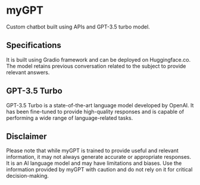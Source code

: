 # myGPT
Custom chatbot built using APIs and GPT-3.5 turbo model.
## Specifications
It is built using Gradio framework and can be deployed on Huggingface.co. The model retains previous conversation related to the subject to provide relevant answers.
## GPT-3.5 Turbo
GPT-3.5 Turbo is a state-of-the-art language model developed by OpenAI. It has been fine-tuned to provide high-quality responses and is capable of performing a wide range of language-related tasks.
## Disclaimer
Please note that while myGPT is trained to provide useful and relevant information, it may not always generate accurate or appropriate responses. It is an AI language model and may have limitations and biases. Use the information provided by myGPT with caution and do not rely on it for critical decision-making.
